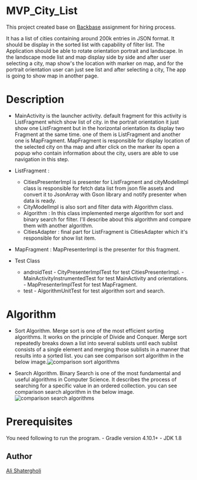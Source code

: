 # MVP_City_List

This project created base on [Backbase](https://backbase.com) assignment for hiring process.


It has a list of cities containing around 200k entries in JSON format. It should be display in the sorted list with capability of filter list.
The Application should be able to rotate orientation portrait and landscape. In the landscape mode list and map display side by side and after user
selecting a city, map show's the location with marker on map, and for the portrait orientation user can just see list and after selecting a city, 
The app is going to show map in another page.

# Description
- MainActivity is the launcher activity. default fragment for this activity is ListFragment which show list of city.
    in the portrait orientation it just show one ListFragment but in the horizontal orientation its display two Fragment at the same time. one of them is ListFragment and another one is MapFragment.
    MapFragment is responsible for display location of the selected city on tha map and after click on the marker its open a popup who contain information about the city, users are able to use navigation in this step. 

- ListFragment : 
    - CitiesPresenterImpl is presenter for ListFragment and cityModelImpl class is responsible for fetch data list from json file assets and convert it to JsonArray with Gson library and notify presenter when data is ready.
    - CityModelImpl is also sort and filter data with Algorithm class. 
    - Algorithm : In this class implemented merge algorithm for sort and binary search for filter. I'll describe about this algorithm and compare them with another algorithm.
    - CitiesAdapter : final part for ListFragment is CitiesAdapter which it's responsible for show list item.

- MapFragment : MapPresenterImpl is the presenter for this fragment.

- Test Class 
    - androidTest
            - CityPresenterImplTest for test CitiesPresenterImpl. 
            - MainActivityInstrumentedTest for test MainActivity and orientations.
            - MapPresenterImplTest for test MapFragment.
    - test
            - AlgorithmUnitTest for test algorithm sort and search.


# Algorithm

 - Sort Algorithm. Merge sort is one of the most efficient sorting algorithms. It works on the principle of Divide and Conquer. Merge sort repeatedly breaks down a list into several sublists until each sublist consists of a single element and merging those sublists in a manner that results into a sorted list. you can see comparison sort algorithm in the below image.![comparison sort algorithms](https://user-images.githubusercontent.com/38876424/54883196-ef5ada80-4e80-11e9-952c-b323b928aadb.png)
 
 - Search Algorithm. Binary Search is one of the most fundamental and useful algorithms in Computer Science. It describes the process of searching for a specific value in an ordered collection. you can see comparison search algorithm in the below image. ![comparison search algorithms](https://user-images.githubusercontent.com/38876424/54883197-ef5ada80-4e80-11e9-8d06-5fddf5335120.png)

 
# Prerequisites
You need following to run the program.
    - Gradle version 4.10.1+
    - JDK 1.8
    


## Author

[Ali Shatergholi](https://github.com/alishatergholi)

